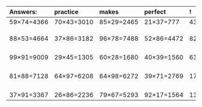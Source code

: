 | Answers: | practice | makes | perfect | ! |
| :--- | :--- | :--- | :--- | :--- |
| 59×74=4366 | 70×43=3010 | 85×29=2465 | 21×37=777 | 43×70=3010 | 
|   |   |   |   |   | 
|   |   |   |   |   | 
|   |   |   |   |   | 
| 88×53=4664 | 37×86=3182 | 96×78=7488 | 52×86=4472 | 82×43=3526 | 
|   |   |   |   |   | 
|   |   |   |   |   | 
|   |   |   |   |   | 
|   |   |   |   |   | 
| 99×91=9009 | 29×45=1305 | 60×28=1680 | 40×39=1560 | 63×89=5607 | 
|   |   |   |   |   | 
|   |   |   |   |   | 
|   |   |   |   |   | 
|   |   |   |   |   | 
| 81×88=7128 | 64×97=6208 | 64×98=6272 | 39×71=2769 | 17×59=1003 | 
|   |   |   |   |   | 
|   |   |   |   |   | 
|   |   |   |   |   | 
|   |   |   |   |   | 
| 37×91=3367 | 26×86=2236 | 79×67=5293 | 92×17=1564 | 13×17=221 | 
